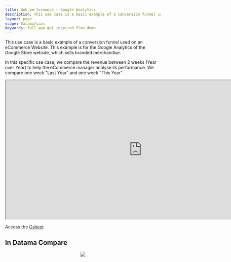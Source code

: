 ```yaml
---
title: Web performance – Google Analytics
description: This use case is a basic example of a conversion funnel used on an eCommerce Website. This example is for the Google Analytics of the Google Store website, which sells branded merchandise.
layout: page
scope: Datama/saas
keywords: full app get inspired flow demo 
---
```


This use case is a basic example of a conversion funnel used on an eCommerce Website. This example is for the Google Analytics of the Google Store website, which sells branded merchandise.

In this specific use case, we compare the revenue between 2 weeks (Year over Year) to help the eCommerce manager analyse its performance. We compare one week "Last Year" and one week "This Year"

<iframe src="https://docs.google.com/spreadsheets/d/e/2PACX-1vTXYphkUS8WX6Wa4GZp5LBisnEOoqdLyp9darrXuIJPqmsnv_f8Tvhq_0sNX7L2uVfIaJjonTP2j8Fm/pubhtml?gid=0&amp;single=true&amp;widget=true&amp;headers=false" width="880" height="450" data-mce-fragment="1"></iframe>

Access the [Gsheet](https://docs.google.com/spreadsheets/d/1bNEeqm5CfpPmYPr_t4ff1xcJkSBKoVvwJd4vKB0sDzs/edit#gid=0)

## In Datama Compare

<center><img src="{{site.url}}/{{site.baseurl}}/core_app/new/interface/homepage/get_inspired/images/Example_WebAnalyticsGA.jpg "/></center>
